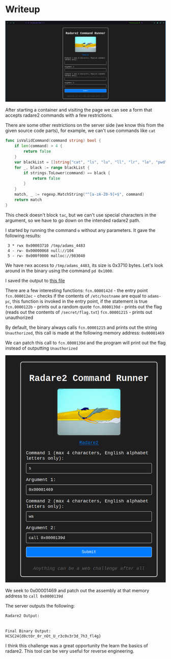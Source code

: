 # Writeup

![](screenshots/web.png)

After starting a container and visiting the page we can see a form that accepts radare2 commands with a few restrictions.

There are some other restrictions on the server side (we know this from the given source code parts), for example, we can't use commands like `cat`
```go
func isValidCommand(command string) bool {
	if len(command) > 4 {
		return false
	}
	var blackList = []string{"cat", "ls", "lu", "ll", "lr", "le", "pwd", "cd"}
	for _, black := range blackList {
		if strings.ToLower(command) == black {
			return false
		}
	}
	match, _ := regexp.MatchString("^[a-zA-Z0-9]+$", command)
	return match
}
```

This check doesn't block `tac`, but we can't use special characters in the argument, so we have to go down on the intended radare2 path.

I started by running the command `o` without any parameters. It gave the following results:
```
 3 * rwx 0x00003710 /tmp/adams_4483
 4 - rw- 0x00000068 null://104
 5 - rw- 0x000f0000 malloc://983040
```

We have rwx access to `/tmp/adams_4483`, its size is 0x3710 bytes.
Let's look around in the binary using the command `pd 0x1000`.

I saved the output to [this file](files/binary.txt)

There are a few interesting functions:
`fcn.0000142d` - the entry point
`fcn.000012ec` - checks if the contents of `/etc/hostname` are equal to `adams-pc`, this function is invoked in the entry point, if the statement is true
`fcn.0000122b` - prints out a random quote
`fcn.0000139d` - prints out the flag (reads out the contents of `/secret/flag.txt`)
`fcn.00001215` - prints out unauthorized

By default, the binary always calls `fcn.00001215` and prints out the string `Unauthorized`, this call is made at the following memory address: `0x00001469`

We can patch this call to `fcn.0000139d` and the program will print out the flag instead of outputting `Unauthorized`

![](screenshots/sol.png)

We seek to 0x00001469 and patch out the assembly at that memory address to `call 0x0000139d`

The server outputs the following:
```
Radare2 Output:


Final Binary Output:
HCSC24{d0ct0r_0r_nOt_U_r3c0v3r3d_7h3_fl4g}
```

I think this challenge was a great opportunity the learn the basics of radare2. This tool can be very useful for reverse engineering.